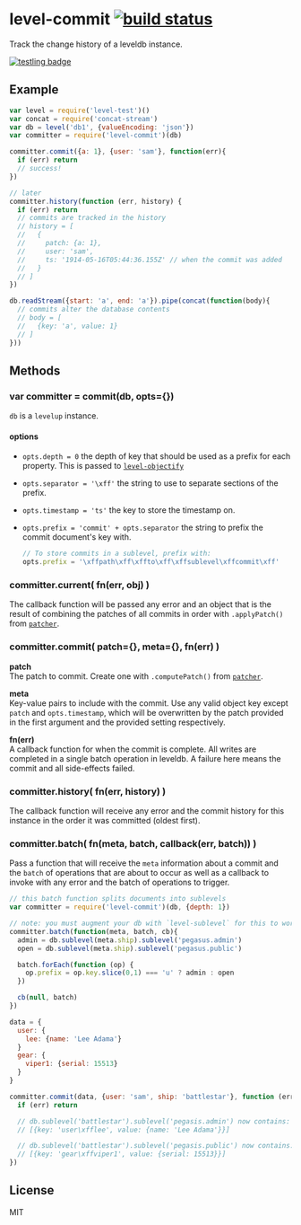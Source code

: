 # level-commit [![build status](https://secure.travis-ci.org/nrw/level-commit.png)](http://travis-ci.org/nrw/level-commit)

Track the change history of a leveldb instance.

[![testling badge](https://ci.testling.com/nrw/level-commit.png)](https://ci.testling.com/nrw/level-commit)

## Example

``` js
var level = require('level-test')()
var concat = require('concat-stream')
var db = level('db1', {valueEncoding: 'json'})
var committer = require('level-commit')(db)

committer.commit({a: 1}, {user: 'sam'}, function(err){
  if (err) return
  // success!
})

// later
committer.history(function (err, history) {
  if (err) return
  // commits are tracked in the history
  // history = [
  //   {
  //     patch: {a: 1},
  //     user: 'sam',
  //     ts: '1914-05-16T05:44:36.155Z' // when the commit was added
  //   }
  // ]
})

db.readStream({start: 'a', end: 'a'}).pipe(concat(function(body){
  // commits alter the database contents
  // body = [
  //   {key: 'a', value: 1}
  // ]
}))

```

## Methods

### var committer = commit(db, opts={})

`db` is a `levelup` instance.

#### options

- `opts.depth = 0` the depth of key that should be used as a prefix for each property.
  This is passed to [`level-objectify`](https://www.npmjs.org/package/level-objectify)
- `opts.separator = '\xff'` the string to use to separate sections of the prefix.
- `opts.timestamp = 'ts'` the key to store the timestamp on.
- `opts.prefix = 'commit' + opts.separator` the string to prefix the commit document's key with.

  ``` js
  // To store commits in a sublevel, prefix with:
  opts.prefix = '\xffpath\xff\xffto\xff\xffsublevel\xffcommit\xff'
  ```


### committer.current( fn(err, obj) )

The callback function will be passed any error and an object that is the result
of combining the patches of all commits in order with `.applyPatch()` from
[`patcher`](https://www.npmjs.org/package/patcher).

### committer.commit( patch={}, meta={}, fn(err) )

**patch**  
The patch to commit. Create one with `.computePatch()` from [`patcher`](https://www.npmjs.org/package/patcher).

**meta**  
Key-value pairs to include with the commit. Use any valid object key except `patch` and `opts.timestamp`, which will
be overwritten by the patch provided in the first argument and the provided setting respectively.

**fn(err)**  
A callback function for when the commit is complete. All writes are completed
in a single batch operation in leveldb. A failure here means the commit and all
side-effects failed.

### committer.history( fn(err, history) )

The callback function will receive any error and the commit history for this
instance in the order it was committed (oldest first).

### committer.batch( fn(meta, batch, callback(err, batch)) )

Pass a function that will receive the `meta` information about a commit and the
`batch` of operations that are about to occur as well as a callback to invoke
with any error and the batch of operations to trigger.

``` js
// this batch function splits documents into sublevels
var committer = require('level-commit')(db, {depth: 1})

// note: you must augment your db with `level-sublevel` for this to work!
committer.batch(function(meta, batch, cb){
  admin = db.sublevel(meta.ship).sublevel('pegasus.admin')
  open = db.sublevel(meta.ship).sublevel('pegasus.public')

  batch.forEach(function (op) {
    op.prefix = op.key.slice(0,1) === 'u' ? admin : open
  })

  cb(null, batch)
})

data = {
  user: {
    lee: {name: 'Lee Adama'}
  }
  gear: {
    viper1: {serial: 15513}
  }
}

committer.commit(data, {user: 'sam', ship: 'battlestar'}, function (err) {
  if (err) return

  // db.sublevel('battlestar').sublevel('pegasis.admin') now contains:
  // [{key: 'user\xfflee', value: {name: 'Lee Adama'}}]

  // db.sublevel('battlestar').sublevel('pegasis.public') now contains:
  // [{key: 'gear\xffviper1', value: {serial: 15513}}]
})
```

## License

MIT
